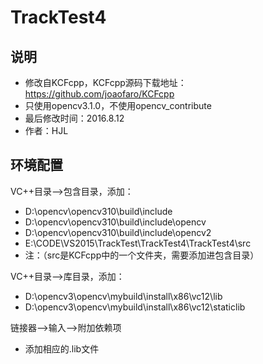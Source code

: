 ﻿# TrackTest4

说明
-----------

-   修改自KCFcpp，KCFcpp源码下载地址：https://github.com/joaofaro/KCFcpp
-   只使用opencv3.1.0，不使用opencv_contribute
-   最后修改时间：2016.8.12
-   作者：HJL

环境配置
-----------
VC++目录-->包含目录，添加：
-   D:\opencv\opencv310\build\include
-   D:\opencv\opencv310\build\include\opencv
-   D:\opencv\opencv310\build\include\opencv2
-   E:\CODE\VS2015\TrackTest\TrackTest4\TrackTest4\src
-   注：（src是KCFcpp中的一个文件夹，需要添加进包含目录）

VC++目录-->库目录，添加：
-   D:\opencv3\opencv\mybuild\install\x86\vc12\lib
-   D:\opencv3\opencv\mybuild\install\x86\vc12\staticlib

链接器-->输入-->附加依赖项
-   添加相应的.lib文件

